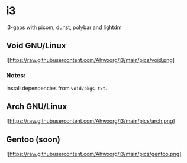 # i3
i3-gaps with picom, dunst, polybar and lightdm

## Void GNU/Linux
![https://raw.githubusercontent.com/Ahwxorg/i3/main/pics/void.png]

### Notes:
Install dependencies from `void/pkgs.txt`.

## Arch GNU/Linux
![https://raw.githubusercontent.com/Ahwxorg/i3/main/pics/arch.png]

## Gentoo (soon)
![https://raw.githubusercontent.com/Ahwxorg/i3/main/pics/gentoo.png]
